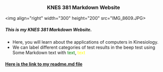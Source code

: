 ### <div align="center"> KNES 381 Markdown Website 

<img align="right" width="300" height="200" src="IMG_8609.JPG> 

##### <div align="left"> This is my KNES 381 Markdown Website.
* Here, you will learn about the applications of computers in Kinesiology. 
* We can label different categories of test results in the beep test using Some Markdown text with <good> <span style="color: green;">text</span>, <average> <span style="color: yellow;">text</span>
#### [Here is the link to my readme.md file](README.md)

